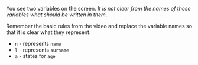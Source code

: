 You see two variables on the screen. _It is not clear from the names of these variables what should be written in them_.

Remember the basic rules from the video and replace the variable names so that it is clear what they represent:
- `n` - represents `name`
- `l` - represents `surname`
- `a` - states for `age`